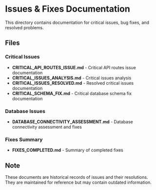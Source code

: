 # Issues & Fixes Documentation

This directory contains documentation for critical issues, bug fixes, and resolved problems.

## Files

### Critical Issues
- **CRITICAL_API_ROUTES_ISSUE.md** - Critical API routes issue documentation
- **CRITICAL_ISSUES_ANALYSIS.md** - Critical issues analysis
- **CRITICAL_ISSUES_RESOLVED.md** - Resolved critical issues documentation
- **CRITICAL_SCHEMA_FIX.md** - Critical database schema fix documentation

### Database Issues
- **DATABASE_CONNECTIVITY_ASSESSMENT.md** - Database connectivity assessment and fixes

### Fixes Summary
- **FIXES_COMPLETED.md** - Summary of completed fixes

## Note

These documents are historical records of issues and their resolutions. They are maintained for reference but may contain outdated information.

